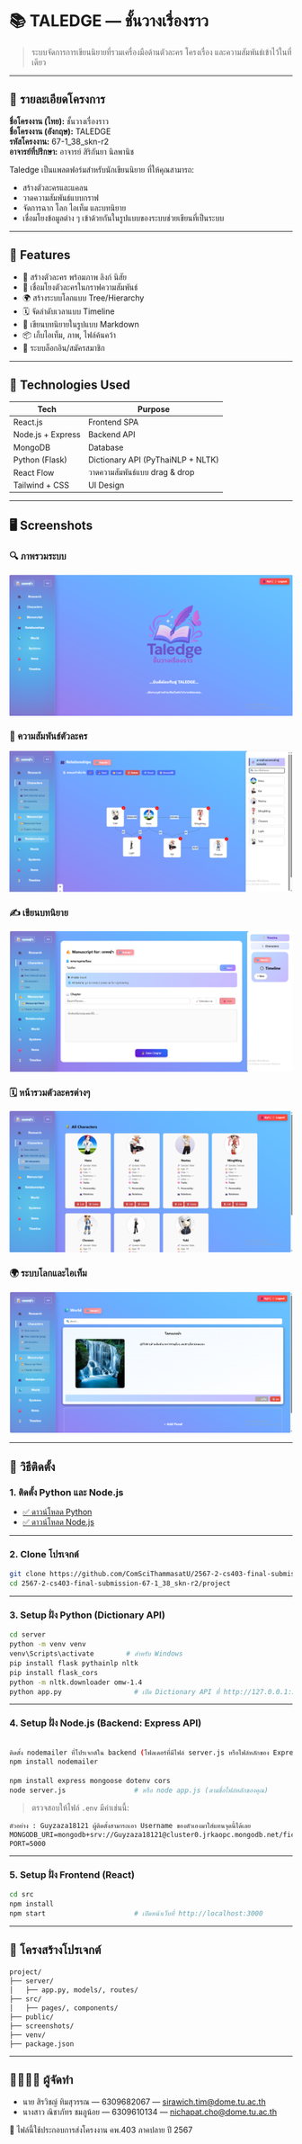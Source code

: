 
# 📚 TALEDGE — ชั้นวางเรื่องราว

> ระบบจัดการการเขียนนิยายที่รวมเครื่องมือด้านตัวละคร โครงเรื่อง และความสัมพันธ์เข้าไว้ในที่เดียว

---

## 📖 รายละเอียดโครงการ

**ชื่อโครงงาน (ไทย):** ชั้นวางเรื่องราว  
**ชื่อโครงงาน (อังกฤษ):** TALEDGE  
**รหัสโครงงาน:** 67-1_38_skn-r2  
**อาจารย์ที่ปรึกษา:** อาจารย์ สิริกันยา นิลพานิช  

Taledge เป็นแพลตฟอร์มสำหรับนักเขียนนิยาย ที่ให้คุณสามารถ:

- สร้างตัวละครและแคลน
- วาดความสัมพันธ์แบบกราฟ
- จัดการฉาก โลก ไอเท็ม และบทนิยาย
- เชื่อมโยงข้อมูลต่าง ๆ เข้าด้วยกันในรูปแบบของระบบช่วยเขียนที่เป็นระบบ

---

## 🎯 Features

- 👤 สร้างตัวละคร พร้อมภาพ ลิงก์ นิสัย
- 🧬 เชื่อมโยงตัวละครในกราฟความสัมพันธ์
- 🌍 สร้างระบบโลกแบบ Tree/Hierarchy
- 🗓 จัดลำดับเวลาแบบ Timeline
- 📝 เขียนบทนิยายในรูปแบบ Markdown
- 📦 เก็บไอเท็ม, ภาพ, ไฟล์ค้นคว้า
- 🔐 ระบบล็อกอิน/สมัครสมาชิก

---

## 🧰 Technologies Used

| Tech              | Purpose                            |
|-------------------|-------------------------------------|
| React.js          | Frontend SPA                        |
| Node.js + Express | Backend API                         |
| MongoDB           | Database                            |
| Python (Flask)    | Dictionary API (PyThaiNLP + NLTK)   |
| React Flow        | วาดความสัมพันธ์แบบ drag & drop     |
| Tailwind + CSS    | UI Design                           |

---

## 🖥 Screenshots

### 🔍 ภาพรวมระบบ
![Editor](./project/screenshots/Editor.png)

### 🧩 ความสัมพันธ์ตัวละคร
![Relationships](./project/screenshots/Relationships.png)

### ✍️ เขียนบทนิยาย
![Manuscript](./project/screenshots/Manuscript.png)

### 🗓 หน้ารวมตัวละครต่างๆ 
![Character](./project/screenshots/Character.png)

### 🌍 ระบบโลกและไอเท็ม
![world](./project/screenshots/world.png)

---

## 🚀 วิธีติดตั้ง

### 1. ติดตั้ง Python และ Node.js

- [✅ ดาวน์โหลด Python](https://www.python.org/downloads/)  
- [✅ ดาวน์โหลด Node.js](https://nodejs.org/en)

---

### 2. Clone โปรเจกต์

```bash
git clone https://github.com/ComSciThammasatU/2567-2-cs403-final-submission-67-1_38_skn-r2.git
cd 2567-2-cs403-final-submission-67-1_38_skn-r2/project
```

---

### 3. Setup ฝั่ง Python (Dictionary API)

```bash
cd server
python -m venv venv
venv\Scripts\activate        # สำหรับ Windows
pip install flask pythainlp nltk
pip install flask_cors
python -m nltk.downloader omw-1.4
python app.py                  # เปิด Dictionary API ที่ http://127.0.0.1:5000/lookup
```

---

### 4. Setup ฝั่ง Node.js (Backend: Express API)

```bash

ติดตั้ง nodemailer ที่โปรเจกต์ใน backend (โฟลเดอร์ที่มีไฟล์ server.js หรือไฟล์หลักของ Express)
npm install nodemailer

npm install express mongoose dotenv cors
node server.js                 # หรือ node app.js (ตามชื่อไฟล์หลักของคุณ)
```

> ตรวจสอบให้ไฟล์ `.env` มีค่าเช่นนี้:

```env
ตัวอย่าง : Guyzaza18121 ผู้ติดตั้งสามารถเอา Username ของตัวเองมาใส่แทนจุดนี้ได้เลย
MONGODB_URI=mongodb+srv://Guyzaza18121@cluster0.jrkaopc.mongodb.net/fictiondb
PORT=5000
```

---

### 5. Setup ฝั่ง Frontend (React)

```bash
cd src
npm install
npm start                      # เปิดหน้าเว็บที่ http://localhost:3000
```

---

## 📂 โครงสร้างโปรเจกต์

```
project/
├── server/
│   ├── app.py, models/, routes/
├── src/
│   ├── pages/, components/
├── public/
├── screenshots/
├── venv/
├── package.json
```

---

## 👨‍👩‍👧‍👦 ผู้จัดทำ

- นาย สิรวิชญ์ ทิมสุวรรณ — 6309682067 — sirawich.tim@dome.tu.ac.th  
- นางสาว ณิชาภัทร ชมภูน้อย — 6309610134 — nichapat.cho@dome.tu.ac.th  

📌 ไฟล์นี้ใช้ประกอบการส่งโครงงาน คพ.403 ภาคปลาย ปี 2567
